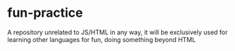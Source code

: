# fun-practice
A repository unrelated to JS/HTML in any way, it will be exclusively used for learning other languages for fun, doing something beyond HTML
